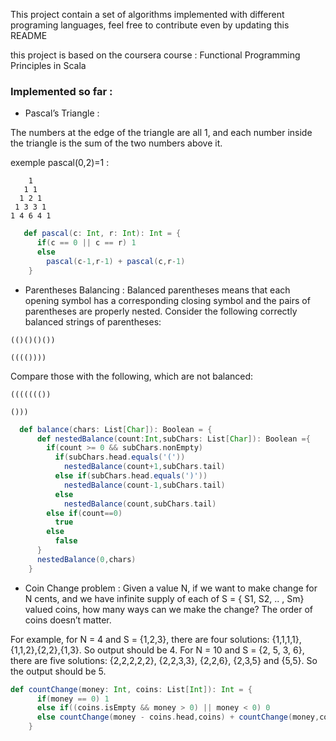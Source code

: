 This project contain a set of algorithms implemented with different programing languages, feel free to contribute even by updating this README

this project is based on the coursera course : Functional Programming Principles in Scala

### Implemented so far :

* Pascal’s Triangle :

The numbers at the edge of the triangle are all 1, and each number inside the triangle is the sum of the two numbers above it.

exemple pascal(0,2)=1 : 
```
    1
   1 1
  1 2 1
 1 3 3 1
1 4 6 4 1
```

```scala
   def pascal(c: Int, r: Int): Int = {
      if(c == 0 || c == r) 1
      else
        pascal(c-1,r-1) + pascal(c,r-1)
    }
```
* Parentheses Balancing :
Balanced parentheses means that each opening symbol has a corresponding closing symbol and the pairs of parentheses are properly nested. Consider the following correctly balanced strings of parentheses:
```
(()()()())

(((())))
```
Compare those with the following, which are not balanced:
```
((((((())

()))
```
```scala
  def balance(chars: List[Char]): Boolean = {
      def nestedBalance(count:Int,subChars: List[Char]): Boolean ={
        if(count >= 0 && subChars.nonEmpty)
          if(subChars.head.equals('('))
            nestedBalance(count+1,subChars.tail)
          else if(subChars.head.equals(')'))
            nestedBalance(count-1,subChars.tail)
          else
            nestedBalance(count,subChars.tail)
        else if(count==0)
          true
        else
          false
      }
      nestedBalance(0,chars)
    }
```
* Coin Change problem :
Given a value N, if we want to make change for N cents, and we have infinite supply of each of S = { S1, S2, .. , Sm} valued coins, how many ways can we make the change? The order of coins doesn’t matter.

For example, for N = 4 and S = {1,2,3}, there are four solutions: {1,1,1,1},{1,1,2},{2,2},{1,3}. So output should be 4. For N = 10 and S = {2, 5, 3, 6}, there are five solutions: {2,2,2,2,2}, {2,2,3,3}, {2,2,6}, {2,3,5} and {5,5}. So the output should be 5.
```scala
def countChange(money: Int, coins: List[Int]): Int = {
      if(money == 0) 1
      else if((coins.isEmpty && money > 0) || money < 0) 0
      else countChange(money - coins.head,coins) + countChange(money,coins.tail)
    }
```
